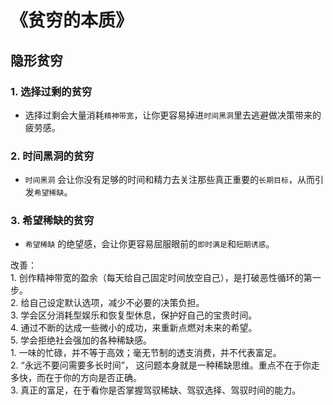 # 《贫穷的本质》

## 隐形贫穷

### 1. 选择过剩的贫穷

- 选择过剩会大量消耗`精神带宽`，让你更容易掉进`时间黑洞`里去逃避做决策带来的疲劳感。

### 2. 时间黑洞的贫穷

- `时间黑洞` 会让你没有足够的时间和精力去关注那些真正重要的`长期目标`，从而引发`希望稀缺`。

### 3. 希望稀缺的贫穷

- `希望稀缺` 的绝望感，会让你更容易屈服眼前的`即时满足`和`短期诱惑`。

<bqe>
改善：<br/>
1. 创作精神带宽的盈余（每天给自己固定时间放空自己），是打破恶性循环的第一步。<br/>
2. 给自己设定默认选项，减少不必要的决策负担。<br/>
3. 学会区分消耗型娱乐和恢复型休息，保护好自己的宝贵时间。<br/>
4. 通过不断的达成一些微小的成功，来重新点燃对未来的希望。<br/>
5. 学会拒绝社会强加的各种稀缺感。<br/>
</bqe>

<bqp>
1. 一味的忙碌，并不等于高效；毫无节制的透支消费，并不代表富足。<br/>
2. “永远不要问需要多长时间”， 这问题本身就是一种稀缺思维。重点不在于你走多快，而在于你的方向是否正确。<br/>
3. 真正的富足，在于看你是否掌握驾驭稀缺、驾驭选择、驾驭时间的能力。<br/>
</bqp>